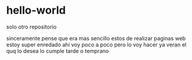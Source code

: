 # hello-world
solo otro repositorio


sinceramente pense que era mas sencillo estos de realizar paginas web estoy super enredado
ahi voy poco a poco pero lo voy hacer ya veran el quq lo desea lo cumple tarde o temprano
